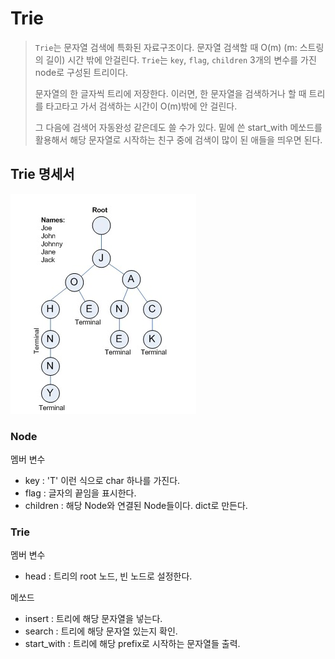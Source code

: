 # Trie

> `Trie`는 문자열 검색에 특화된 자료구조이다. 문자열 검색할 때 O(m) (m: 스트링의 길이) 시간 밖에 안걸린다. `Trie`는 `key`, `flag`, `children` 3개의 변수를 가진 node로 구성된 트리이다.
>
> 문자열의 한 글자씩 트리에 저장한다. 이러면, 한 문자열을 검색하거나 할 때 트리를 타고타고 가서 검색하는 시간이 O(m)밖에 안 걸린다. 
>
> 그 다음에 검색어 자동완성 같은데도 쓸 수가 있다. 밑에 쓴 start_with 메쏘드를 활용해서 해당 문자열로 시작하는 친구 중에 검색이 많이 된 애들을 띄우면 된다. 



## Trie 명세서

![image-20200908234027618](Trie,Combination.assets/image-20200908234027618.png)

### Node

멤버 변수

- key : 'T' 이런 식으로 char 하나를 가진다.
- flag : 글자의 끝임을 표시한다.
- children : 해당 Node와 연결된 Node들이다. dict로 만든다.

### Trie

멤버 변수

- head : 트리의 root 노드, 빈 노드로 설정한다.

메쏘드

- insert : 트리에 해당 문자열을 넣는다.
- search : 트리에 해당 문자열 있는지 확인.
- start_with : 트리에 해당 prefix로 시작하는 문자열들 출력.



